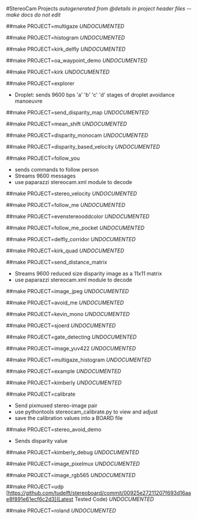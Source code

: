 #StereoCam Projects
*autogenerated from @details in project header files -- make docs*
*do not edit*

##make PROJECT=multigaze
*UNDOCUMENTED*

##make PROJECT=histogram
*UNDOCUMENTED*

##make PROJECT=kirk_delfly
*UNDOCUMENTED*

##make PROJECT=oa_waypoint_demo
*UNDOCUMENTED*

##make PROJECT=kirk
*UNDOCUMENTED*

##make PROJECT=explorer


- Droplet: sends 9600 bps 'a' 'b' 'c' 'd' stages of droplet avoidance manoeuvre

##make PROJECT=send_disparity_map
*UNDOCUMENTED*

##make PROJECT=mean_shift
*UNDOCUMENTED*

##make PROJECT=disparity_monocam
*UNDOCUMENTED*

##make PROJECT=disparity_based_velocity
*UNDOCUMENTED*

##make PROJECT=follow_you


- sends commands to follow person
- Streams 9600 messages
- use paparazzi stereocam.xml module to decode

##make PROJECT=stereo_velocity
*UNDOCUMENTED*

##make PROJECT=follow_me
*UNDOCUMENTED*

##make PROJECT=evenstereooddcolor
*UNDOCUMENTED*

##make PROJECT=follow_me_pocket
*UNDOCUMENTED*

##make PROJECT=delfly_corridor
*UNDOCUMENTED*

##make PROJECT=kirk_quad
*UNDOCUMENTED*

##make PROJECT=send_distance_matrix


- Streams 9600 reduced size disparity image as a 11x11 matrix
- use paparazzi stereocam.xml module to decode

##make PROJECT=image_jpeg
*UNDOCUMENTED*

##make PROJECT=avoid_me
*UNDOCUMENTED*

##make PROJECT=kevin_mono
*UNDOCUMENTED*

##make PROJECT=sjoerd
*UNDOCUMENTED*

##make PROJECT=gate_detecting
*UNDOCUMENTED*

##make PROJECT=image_yuv422
*UNDOCUMENTED*

##make PROJECT=multigaze_histogram
*UNDOCUMENTED*

##make PROJECT=example
*UNDOCUMENTED*

##make PROJECT=kimberly
*UNDOCUMENTED*

##make PROJECT=calibrate


- Send pixmuxed stereo-image pair
- use pythontools stereocam_calibrate.py to view and adjust
- save the calibration values into a BOARD file


##make PROJECT=stereo_avoid_demo


- Sends disparity value

##make PROJECT=kimberly_debug
*UNDOCUMENTED*

##make PROJECT=image_pixelmux
*UNDOCUMENTED*

##make PROJECT=image_rgb565
*UNDOCUMENTED*

##make PROJECT=udp
[https://github.com/tudelft/stereoboard/commit/00925e27211207f693d16aae8f891e61ecf6c2d3](Latest Tested Code)
*UNDOCUMENTED*

##make PROJECT=roland
*UNDOCUMENTED*

